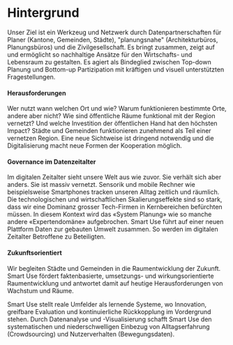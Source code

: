 # Hintergrund

Unser Ziel ist ein Werkzeug und Netzwerk durch Datenpartnerschaften für Planer (Kantone, Gemeinden, Städte), "planungsnahe" (Architekturbüros, Planungsbüros) und die Zivilgesellschaft. Es bringt zusammen, zeigt auf und ermöglicht so nachhaltige Ansätze für den Wirtschafts- und Lebensraum zu gestalten. Es agiert als Bindeglied zwischen Top-down Planung und Bottom-up Partizipation mit kräftigen und visuell unterstützten Fragestellungen.

#### Herausforderungen

Wer nutzt wann welchen Ort und wie? Warum funktionieren bestimmte Orte, andere aber nicht? Wie sind öffentliche Räume funktional mit der Region vernetzt? Und welche Investition der öffentlichen Hand hat den höchsten Impact? Städte und Gemeinden funktionieren zunehmend als Teil einer vernetzen Region. Eine neue Sichtweise ist dringend notwendig und die Digitalisierung macht neue Formen der Kooperation möglich.

#### Governance im Datenzeitalter

Im digitalen Zeitalter sieht unsere Welt aus wie zuvor. Sie verhält sich aber anders. Sie ist massiv vernetzt. Sensorik und mobile Rechner wie beispielsweise Smartphones tracken unseren Alltag zeitlich und räumlich. Die technologischen und wirtschaftlichen Skalierungseffekte sind so stark, dass wir eine Dominanz grosser Tech-Firmen in Kernbereichen befürchten müssen. In diesem Kontext wird das «System Planung» wie so manche andere «Expertendomäne» aufgebrochen. Smart Use führt auf einer neuen Plattform Daten zur gebauten Umwelt zusammen. So werden im digitalen Zeitalter Betroffene zu Beteiligten.

#### Zukunftsorientiert

Wir begleiten Städte und Gemeinden in die Raumentwicklung der Zukunft. Smart Use fördert faktenbasierte, umsetzungs- und wirkungsorientierte Raumentwicklung und antwortet damit auf heutige Herausforderungen von Wachstum und Räume.

Smart Use stellt reale Umfelder als lernende Systeme, wo Innovation, greifbare Evaluation und kontinuierliche Rückkopplung im Vordergrund stehen. Durch Datenanalyse und -Visualisierung schafft Smart Use den systematischen und niederschwelligen Einbezug von Alltagserfahrung (Crowdsourcing) und Nutzerverhalten (Bewegungsdaten).
